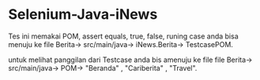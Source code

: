 # Selenium-Java-iNews

Tes ini memakai POM, assert equals, true, false, 
runing case anda bisa menuju ke file Berita-> src/main/java-> iNews.Berita-> TestcasePOM. <br>

untuk melihat panggilan dari Testcase anda bis amenuju ke file file Berita-> src/main/java-> POM-> "Beranda" , "Cariberita" , "Travel".
